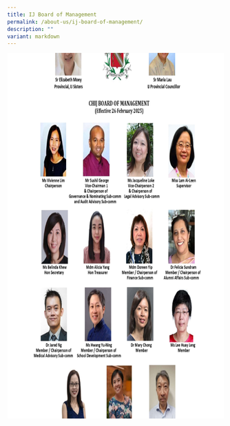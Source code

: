 ```yaml
---
title: IJ Board of Management
permalink: /about-us/ij-board-of-management/
description: ""
variant: markdown
---
```


<p></p>
<div class="isomer-image-wrapper">
   <img style="width: 1800px; height: 850px;" src="/images/Adobe_Express___file.jpg">
</div>

<p></p>